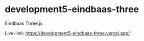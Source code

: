 # development5-eindbaas-three
Eindbaas Three.js

Live-link: https://development5-eindbaas-three.vercel.app/

